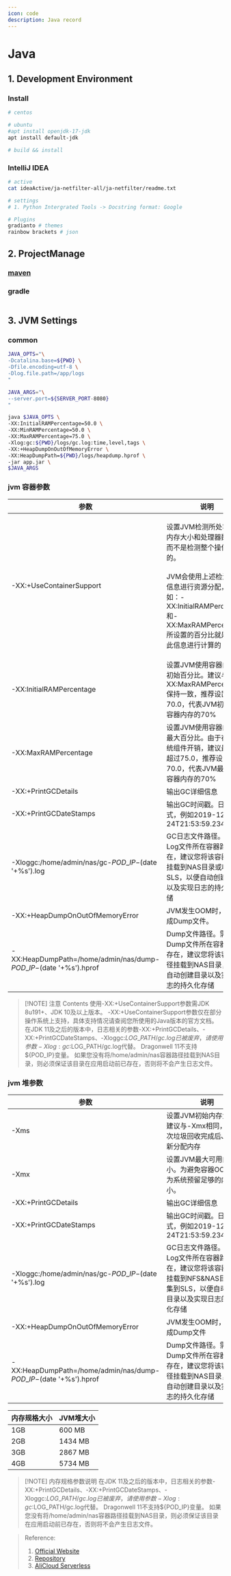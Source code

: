 ```yaml
---
icon: code
description: Java record
---
```


# Java

## 1. Development Environment

### Install

```bash
# centos

# ubuntu
#apt install openjdk-17-jdk
apt install default-jdk

# build && install

```

### IntelliJ IDEA

```bash
# active
cat ideaActive/ja-netfilter-all/ja-netfilter/readme.txt

# settings
# 1. Python Intergrated Tools -> Docstring format: Google

# Plugins
gradianto # themes
rainbow brackets # json
```

## 2. ProjectManage

### [maven](/Operations/CommandManual/BuildTools.md#maven)

### gradle

```bash
```

## 3. JVM Settings

### common

```bash
JAVA_OPTS="\
-Dcatalina.base=${PWD} \
-Dfile.encoding=utf-8 \
-Dlog.file.path=/app/logs
"

JAVA_ARGS="\
--server.port=${SERVER_PORT-8080}
"

java $JAVA_OPTS \
-XX:InitialRAMPercentage=50.0 \
-XX:MinRAMPercentage=50.0 \
-XX:MaxRAMPercentage=75.0 \
-Xlog:gc:${PWD}/logs/gc.log:time,level,tags \
-XX:+HeapDumpOnOutOfMemoryError \
-XX:HeapDumpPath=${PWD}/logs/heapdump.hprof \
-jar app.jar \
$JAVA_ARGS

```

### jvm 容器参数

| 参数                                                                   | 说明                                                                                                                                          |
| -------------------------------------------------------------------- | ------------------------------------------------------------------------------------------------------------------------------------------- |
| -XX:+UseContainerSupport                                             | <p>设置JVM检测所处容器的内存大小和处理器数量，而不是检测整个操作系统的。<br><br>JVM会使用上述检测到的信息进行资源分配，例如：-XX:InitialRAMPercentage和-XX:MaxRAMPercentage所设置的百分比就是基于此信息进行计算的</p> |
| -XX:InitialRAMPercentage                                             | 设置JVM使用容器内存的初始百分比。建议与-XX:MaxRAMPercentage保持一致，推荐设置为70.0，代表JVM初始使用容器内存的70%                                                                   |
| -XX:MaxRAMPercentage                                                 | 设置JVM使用容器内存的最大百分比。由于存在系统组件开销，建议最大不超过75.0，推荐设置为70.0，代表JVM最大使用容器内存的70%                                                                        |
| -XX:+PrintGCDetails                                                  | 输出GC详细信息                                                                                                                                    |
| -XX:+PrintGCDateStamps                                               | 输出GC时间戳。日期形式，例如2019-12-24T21:53:59.234+0800                                                                                                 |
| -Xloggc:/home/admin/nas/gc-${POD\_IP}-$(date '+%s').log              | GC日志文件路径。需保证Log文件所在容器路径已存在，建议您将该容器路径挂载到NAS目录或收集到SLS，以便自动创建目录以及实现日志的持久化存储                                                                    |
| -XX:+HeapDumpOnOutOfMemoryError                                      | JVM发生OOM时，自动生成Dump文件。                                                                                                                       |
| -XX:HeapDumpPath=/home/admin/nas/dump-${POD\_IP}-$(date '+%s').hprof | Dump文件路径。需保证Dump文件所在容器路径已存在，建议您将该容器路径挂载到NAS目录，以便自动创建目录以及实现日志的持久化存储                                                                          |

> \[!NOTE] 注意 Contents 使用-XX:+UseContainerSupport参数需JDK 8u191+、JDK 10及以上版本。 -XX:+UseContainerSupport参数仅在部分操作系统上支持，具体支持情况请查阅您所使用的Java版本的官方文档。 在JDK 11及之后的版本中，日志相关的参数-XX:+PrintGCDetails、-XX:+PrintGCDateStamps、-Xloggc:$LOG\_PATH/gc.log已被废弃，请使用参数-Xlog:gc:$LOG\_PATH/gc.log代替。 Dragonwell 11不支持${POD\_IP}变量。 如果您没有将/home/admin/nas容器路径挂载到NAS目录，则必须保证该目录在应用启动前已存在，否则将不会产生日志文件。

### jvm 堆参数

| 参数                                                                   | 说明                                                                            |
| -------------------------------------------------------------------- | ----------------------------------------------------------------------------- |
| -Xms                                                                 | 设置JVM初始内存大小。建议与-Xmx相同，避免每次垃圾回收完成后JVM重新分配内存                                    |
| -Xmx                                                                 | 设置JVM最大可用内存大小。为避免容器OOM，请为系统预留足够的内存大小。                                         |
| -XX:+PrintGCDetails                                                  | 输出GC详细信息                                                                      |
| -XX:+PrintGCDateStamps                                               | 输出GC时间戳。日期形式，例如2019-12-24T21:53:59.234+0800                                   |
| -Xloggc:/home/admin/nas/gc-${POD\_IP}-$(date '+%s').log              | GC日志文件路径。需保证Log文件所在容器路径已存在，建议您将该容器路径挂载到NFS\&NAS目录&收集到SLS，以便自动创建目录以及实现日志的持久化存储 |
| -XX:+HeapDumpOnOutOfMemoryError                                      | JVM发生OOM时，自动生成Dump文件                                                          |
| -XX:HeapDumpPath=/home/admin/nas/dump-${POD\_IP}-$(date '+%s').hprof | Dump文件路径。需保证Dump文件所在容器路径已存在，建议您将该容器路径挂载到NAS目录，以便自动创建目录以及实现日志的持久化存储            |

| 内存规格大小 | JVM堆大小  |
| ------ | ------- |
| 1GB    | 600 MB  |
| 2GB    | 1434 MB |
| 3GB    | 2867 MB |
| 4GB    | 5734 MB |

> \[!NOTE] 内存规格参数说明 在JDK 11及之后的版本中，日志相关的参数-XX:+PrintGCDetails、-XX:+PrintGCDateStamps、-Xloggc:$LOG\_PATH/gc.log已被废弃，请使用参数-Xlog:gc:$LOG\_PATH/gc.log代替。 Dragonwell 11不支持${POD\_IP}变量。 如果您没有将/home/admin/nas容器路径挂载到NAS目录，则必须保证该目录在应用启动前已存在，否则将不会产生日志文件。



> Reference:
> 1. [Official Website](https://openjdk.org/projects/jdk/)
> 2. [Repository](https://github.com/openjdk/jdk)
> 3. [AliCloud Serverless](https://help.aliyun.com/zh/sae/use-cases/best-practices-for-jvm-heap-size-configuration)
